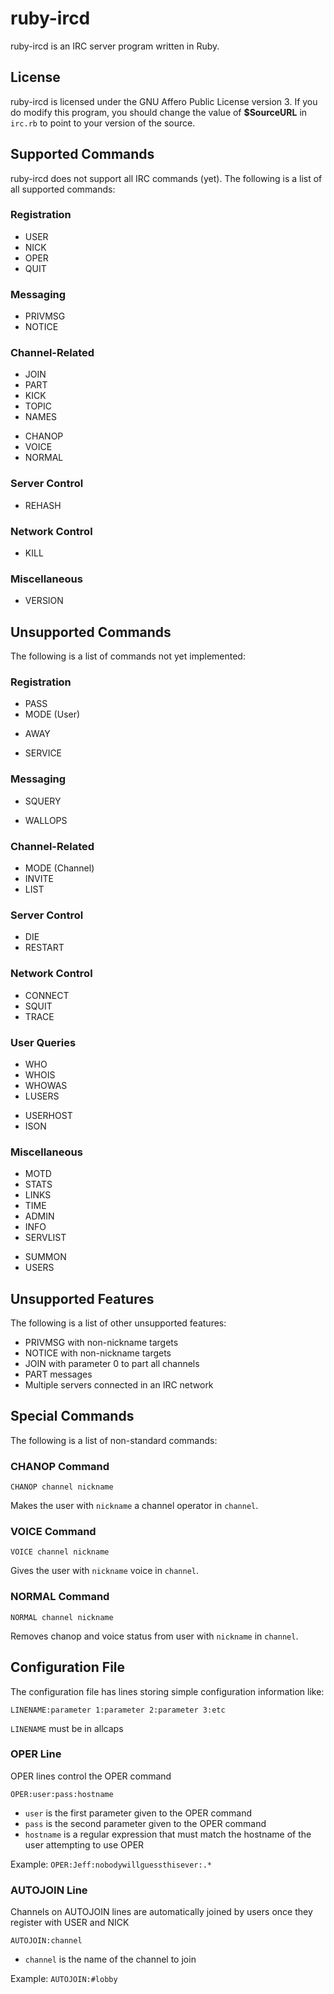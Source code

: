 # ruby-ircd #
ruby-ircd is an IRC server program written in Ruby.


## License ##
ruby-ircd is licensed under the GNU Affero Public License version 3. If you do modify this program, you should change the value of **$SourceURL** in `irc.rb` to point to your version of the source.


## Supported Commands ##
ruby-ircd does not support all IRC commands (yet). The following is a list of all supported commands:

### Registration ###
- USER
- NICK
- OPER
- QUIT

### Messaging ###
- PRIVMSG
- NOTICE

### Channel-Related ###
- JOIN
- PART
- KICK
- TOPIC
- NAMES
+ CHANOP
+ VOICE
+ NORMAL

### Server Control ###
- REHASH

### Network Control ###
- KILL

### Miscellaneous ###
- VERSION


## Unsupported Commands ##
The following is a list of commands not yet implemented:

### Registration ###
- PASS
- MODE (User)
* AWAY
- SERVICE

### Messaging ###
- SQUERY
* WALLOPS

### Channel-Related ###
- MODE (Channel)
- INVITE
- LIST

### Server Control ###
* DIE
* RESTART

### Network Control ###
- CONNECT
- SQUIT
- TRACE

### User Queries ###
- WHO
- WHOIS
- WHOWAS
- LUSERS
* USERHOST
* ISON

### Miscellaneous ###
- MOTD
- STATS
- LINKS
- TIME
- ADMIN
- INFO
- SERVLIST
* SUMMON
* USERS


## Unsupported Features ##
The following is a list of other unsupported features:

- PRIVMSG with non-nickname targets
- NOTICE with non-nickname targets
- JOIN with parameter 0 to part all channels
- PART messages
- Multiple servers connected in an IRC network


## Special Commands ##
The following is a list of non-standard commands:

### CHANOP Command ###

`CHANOP channel nickname`

Makes the user with `nickname` a channel operator in `channel`.


### VOICE Command ###

`VOICE channel nickname`

Gives the user with `nickname` voice in `channel`.


### NORMAL Command ###

`NORMAL channel nickname`

Removes chanop and voice status from user with `nickname` in `channel`.


## Configuration File ##
The configuration file has lines storing simple configuration information like:

`LINENAME:parameter 1:parameter 2:parameter 3:etc`

`LINENAME` must be in allcaps


### OPER Line ###
OPER lines control the OPER command

`OPER:user:pass:hostname`

- `user` is the first parameter given to the OPER command
- `pass` is the second parameter given to the OPER command
- `hostname` is a regular expression that must match the hostname of the user attempting to use OPER

Example: `OPER:Jeff:nobodywillguessthisever:.*`


### AUTOJOIN Line ###
Channels on AUTOJOIN lines are automatically joined by users once they register with USER and NICK

`AUTOJOIN:channel`

- `channel` is the name of the channel to join

Example: `AUTOJOIN:#lobby`
